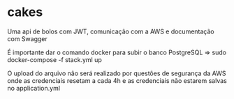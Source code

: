 # cakes
Uma api de bolos com JWT, comunicação com a AWS e documentação com Swagger

É importante dar o comando docker para subir o banco PostgreSQL => sudo docker-compose -f stack.yml up 

O upload do arquivo não será realizado por questões de segurança da AWS onde as credenciais resetam a cada 4h e as credenciais não estarem salvas no application.yml
